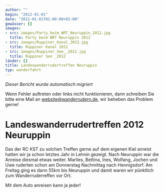 ```yaml
---
author: ""
begin: "2012-01-01"
date: "2012-01-01T01:00:00+02:00"
gewässer: []
images:
- src: images/Party_beim_WRT_Neuruppin_2012.jpg
  title: Party beim WRT Neuruppin 2012
- src: images/Ruppiner_Kanal_2012.jpg
  title: Ruppiner Kanal 2012
- src: images/Ruppiner_See__2012.jpg
  title: Ruppiner See _2012
länder: []
title: Landeswanderrudertreffen Neuruppin
typ: wanderfahrt
---
```



*Dieser Bericht wurde automatisch migriert*

Wenn Fehler auftreten oder links nicht funktionieren, dann schreiben Sie bitte eine Mail an website@wanderrudern.de, wir beheben das Problem gerne!



# Landeswanderrudertreffen 2012 Neuruppin


Das der RC KST zu solchen Treffen gerne auf dem eigenen Kiel anreist hatten wir ja schon letztes Jahr in Lehnin gezeigt. Nach Neuruppin war die Anreise diesmal etwas weiter. Marlies, Bettina, Ines, Wolfang, Jochen und Uwe ruderten schon am Donnerstag Nachmittag nach Hennigsdorf. Am Freitag ging es dann 55km bis Neuruppin und damit waren wir pünktlich zum Wanderruderreffen vor Ort.

Mit dem Auto anreisen kann ja jeder!